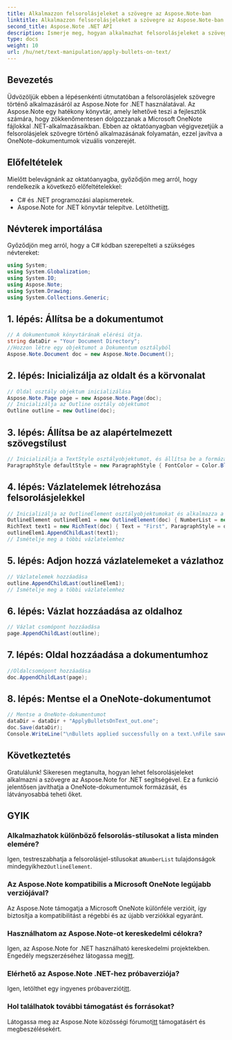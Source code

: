 ```yaml
---
title: Alkalmazzon felsorolásjeleket a szövegre az Aspose.Note-ban
linktitle: Alkalmazzon felsorolásjeleket a szövegre az Aspose.Note-ban
second_title: Aspose.Note .NET API
description: Ismerje meg, hogyan alkalmazhat felsorolásjeleket a szövegre az Aspose.Note for .NET-ben a OneNote-dokumentumok javítása érdekében. Kövesse ezt a lépésről lépésre szóló útmutatót a hatékony formázáshoz.
type: docs
weight: 10
url: /hu/net/text-manipulation/apply-bullets-on-text/
---
```

## Bevezetés
Üdvözöljük ebben a lépésenkénti útmutatóban a felsorolásjelek szövegre történő alkalmazásáról az Aspose.Note for .NET használatával. Az Aspose.Note egy hatékony könyvtár, amely lehetővé teszi a fejlesztők számára, hogy zökkenőmentesen dolgozzanak a Microsoft OneNote fájlokkal .NET-alkalmazásaikban. Ebben az oktatóanyagban végigvezetjük a felsorolásjelek szövegre történő alkalmazásának folyamatán, ezzel javítva a OneNote-dokumentumok vizuális vonzerejét.
## Előfeltételek
Mielőtt belevágnánk az oktatóanyagba, győződjön meg arról, hogy rendelkezik a következő előfeltételekkel:
- C# és .NET programozási alapismeretek.
-  Aspose.Note for .NET könyvtár telepítve. Letöltheti[itt](https://releases.aspose.com/note/net/).
## Névterek importálása
Győződjön meg arról, hogy a C# kódban szerepelteti a szükséges névtereket:
```csharp
using System;
using System.Globalization;
using System.IO;
using Aspose.Note;
using System.Drawing;
using System.Collections.Generic;
```
## 1. lépés: Állítsa be a dokumentumot
```csharp
// A dokumentumok könyvtárának elérési útja.
string dataDir = "Your Document Directory";
//Hozzon létre egy objektumot a Dokumentum osztályból
Aspose.Note.Document doc = new Aspose.Note.Document();
```
## 2. lépés: Inicializálja az oldalt és a körvonalat
```csharp
// Oldal osztály objektum inicializálása
Aspose.Note.Page page = new Aspose.Note.Page(doc);
// Inicializálja az Outline osztály objektumot
Outline outline = new Outline(doc);
```
## 3. lépés: Állítsa be az alapértelmezett szövegstílust
```csharp
// Inicializálja a TextStyle osztályobjektumot, és állítsa be a formázási tulajdonságokat
ParagraphStyle defaultStyle = new ParagraphStyle { FontColor = Color.Black, FontName = "Arial", FontSize = 10 };
```
## 4. lépés: Vázlatelemek létrehozása felsorolásjelekkel
```csharp
// Inicializálja az OutlineElement osztályobjektumokat és alkalmazza a felsorolásjeleket
OutlineElement outlineElem1 = new OutlineElement(doc) { NumberList = new NumberList("*", "Arial", 10) };
RichText text1 = new RichText(doc) { Text = "First", ParagraphStyle = defaultStyle };
outlineElem1.AppendChildLast(text1);
// Ismételje meg a többi vázlatelemhez
```
## 5. lépés: Adjon hozzá vázlatelemeket a vázlathoz
```csharp
// Vázlatelemek hozzáadása
outline.AppendChildLast(outlineElem1);
// Ismételje meg a többi vázlatelemhez
```
## 6. lépés: Vázlat hozzáadása az oldalhoz
```csharp
// Vázlat csomópont hozzáadása
page.AppendChildLast(outline);
```
## 7. lépés: Oldal hozzáadása a dokumentumhoz
```csharp
//Oldalcsomópont hozzáadása
doc.AppendChildLast(page);
```
## 8. lépés: Mentse el a OneNote-dokumentumot
```csharp
// Mentse a OneNote-dokumentumot
dataDir = dataDir + "ApplyBulletsOnText_out.one"; 
doc.Save(dataDir);
Console.WriteLine("\nBullets applied successfully on a text.\nFile saved at " + dataDir); 
```
## Következtetés
Gratulálunk! Sikeresen megtanulta, hogyan lehet felsorolásjeleket alkalmazni a szövegre az Aspose.Note for .NET segítségével. Ez a funkció jelentősen javíthatja a OneNote-dokumentumok formázását, és látványosabbá teheti őket.
## GYIK
### Alkalmazhatok különböző felsorolás-stílusokat a lista minden elemére?
 Igen, testreszabhatja a felsorolásjel-stílusokat a`NumberList` tulajdonságok mindegyikhez`OutlineElement`.
### Az Aspose.Note kompatibilis a Microsoft OneNote legújabb verziójával?
Az Aspose.Note támogatja a Microsoft OneNote különféle verzióit, így biztosítja a kompatibilitást a régebbi és az újabb verziókkal egyaránt.
### Használhatom az Aspose.Note-ot kereskedelmi célokra?
 Igen, az Aspose.Note for .NET használható kereskedelmi projektekben. Engedély megszerzéséhez látogassa meg[itt](https://purchase.aspose.com/buy).
### Elérhető az Aspose.Note .NET-hez próbaverziója?
 Igen, letölthet egy ingyenes próbaverziót[itt](https://releases.aspose.com/).
### Hol találhatok további támogatást és forrásokat?
 Látogassa meg az Aspose.Note közösségi fórumot[itt](https://forum.aspose.com/c/note/28) támogatásért és megbeszélésekért.
